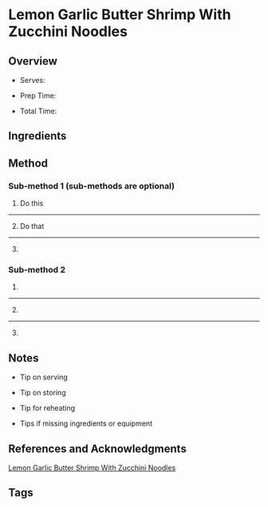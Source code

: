 # Lemon Garlic Butter Shrimp With Zucchini Noodles

## Overview

- Serves:

- Prep Time:

- Total Time:

## Ingredients



## Method

### Sub-method 1 (sub-methods are optional)

1. Do this
---
2. Do that
---
3.

### Sub-method 2

1.
---
2.
---
3.

## Notes

- Tip on serving

- Tip on storing

- Tip for reheating

- Tips if missing ingredients or equipment

## References and Acknowledgments

[Lemon Garlic Butter Shrimp With Zucchini Noodles](https://www.eatwell101.com/lemon-garlic-butter-shrimp-with-zucchini-noodles)

## Tags


